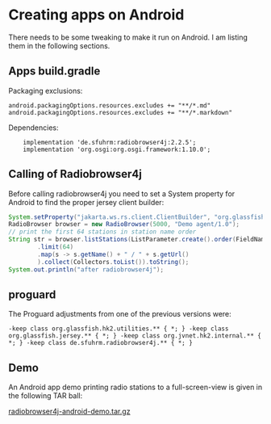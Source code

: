 # Creating apps on Android

There needs to be some tweaking to make it run on Android. I am listing them in the following sections.

## Apps build.gradle

Packaging exclusions:

```
android.packagingOptions.resources.excludes += "**/*.md"
android.packagingOptions.resources.excludes += "**/*.markdown"
```

Dependencies:

```
    implementation 'de.sfuhrm:radiobrowser4j:2.2.5';
    implementation 'org.osgi:org.osgi.framework:1.10.0';
```

## Calling of Radiobrowser4j

Before calling radiobrowser4j you need to set a System property for Android to find the proper jersey client builder:

```java
System.setProperty("jakarta.ws.rs.client.ClientBuilder", "org.glassfish.jersey.client.JerseyClientBuilder");
RadioBrowser browser = new RadioBrowser(5000, "Demo agent/1.0");
// print the first 64 stations in station name order
String str = browser.listStations(ListParameter.create().order(FieldName.NAME))
        .limit(64)
        .map(s -> s.getName() + " / " + s.getUrl()
        ).collect(Collectors.toList()).toString();
System.out.println("after radiobrowser4j");
```

## proguard

The Proguard adjustments from one of the previous versions were:

```
-keep class org.glassfish.hk2.utilities.** { *; } -keep class org.glassfish.jersey.** { *; } -keep class org.jvnet.hk2.internal.** { *; } -keep class de.sfuhrm.radiobrowser4j.** { *; }
```

## Demo

An Android app demo printing radio stations to a full-screen-view is given in the following TAR ball:

[radiobrowser4j-android-demo.tar.gz](https://github.com/sfuhrm/radiobrowser4j/files/11995789/radiobrowser4j-android-demo.tar.gz)
